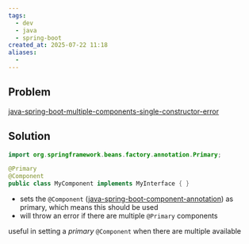 ```yaml
---
tags:
  - dev
  - java
  - spring-boot
created_at: 2025-07-22 11:18
aliases:
  - 
---
```

## Problem
[java-spring-boot-multiple-components-single-constructor-error](dev/java/spring/java-spring-boot-multiple-components-single-constructor-error.md)

## Solution
```java
import org.springframework.beans.factory.annotation.Primary;

@Primary
@Component
public class MyComponent implements MyInterface { }
```
- sets the `@Component` ([java-spring-boot-component-annotation](dev/java/spring/java-spring-boot-component-annotation.md)) as primary, which means this should be used
- will throw an error if there are multiple `@Primary` components

useful in setting a *primary* `@Component` when there are multiple available